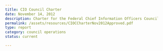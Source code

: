 ```yaml
---
title: CIO Council Charter
date: November 14, 2012
description: Charter for the Federal Chief Information Officers Council, including purpose, leadership and membership, structure and procedures.
permalink: /assets/resources/CIOCCharterNov2012Approved.pdf
type: report
category: council operations
status: current

---
```

